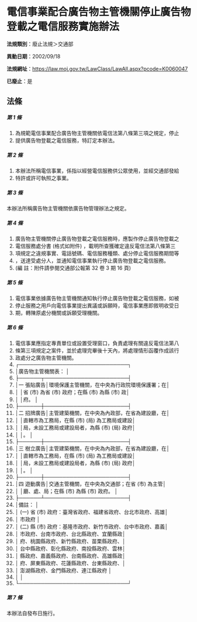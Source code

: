 # 電信事業配合廣告物主管機關停止廣告物登載之電信服務實施辦法

**法規類別**：廢止法規＞交通部

**異動日期**：2002/09/18  

**法規網址**：https://law.moj.gov.tw/LawClass/LawAll.aspx?pcode=K0060047

**已廢止**：是



## 法條
##### 第 1 條
1. 為規範電信事業配合廣告物主管機關依電信法第八條第三項之規定，停止
1. 提供廣告物登載之電信服務，特訂定本辦法。

##### 第 2 條
1. 本辦法所稱電信事業，係指以經營電信服務供公眾使用，並經交通部發給
1. 特許或許可執照之事業。

##### 第 3 條
本辦法所稱廣告物主管機關依廣告物管理辦法之規定。

##### 第 4 條
1. 廣告物主管機關停止廣告物登載之電信服務時，應製作停止廣告物登載之
1. 電信服務處分書 (格式如附件) ，載明所查獲確定違反電信法第八條第三
1. 項規定之違規事實、電話號碼、電信服務種類、處分停止電信服務期間等
1. ，送達受處分人，並通知電信事業執行停止廣告物登載之電信服務。
1.  (編      註：附件請參閱交通部公報第 32 卷 3 期 16 頁)

##### 第 5 條
1. 電信事業依據廣告物主管機關通知執行停止廣告物登載之電信服務，如被
1. 停止服務之用戶向電信事業提出異議或訴願時，電信事業應即敘明收受日
1. 期，轉陳原處分機關或訴願受理機關。

##### 第 6 條
1. 電信事業應指定專責單位或設置受理窗口，負責處理有關違反電信法第八
1. 條第三項規定之案件，並於處理完畢後十天內，將處理情形函覆作成該行
1. 政處分之廣告物主管機關。
1. ┌──────────────────────────────┐
1. │廣告物主管機關表：                                          │
1. ├──────┬───────────────────────┤
1. │一  張貼廣告│環境保護主管機關，在中央為行政院環境保護署；在│
1. │            │省 (市) 為省 (市) 政府；在縣 (市) 為縣 (市) 政│
1. │            │府。                                          │
1. ├──────┼───────────────────────┤
1. │二  招牌廣告│主管建築機關，在中央為內政部，在省為建設廳，在│
1. │            │直轄市為工務局，在縣 (市)  (局) 為工務局或建設│
1. │            │局，未設工務局或建設局者，為縣 (市)  (局) 政府│
1. │            │。                                            │
1. ├──────┼───────────────────────┤
1. │三  樹立廣告│主管建築機關，在中央為內政部，在省為建設廳，在│
1. │            │直轄市為工務局，在縣 (市)  (局) 為工務局或建設│
1. │            │局，未設工務局或建設局者，為縣 (市)  (局) 政府│
1. │            │。                                            │
1. ├──────┼───────────────────────┤
1. │四  遊動廣告│交通主管機關，在中央為交通部；在省 (市) 為主管│
1. │            │廳、處、局；在縣 (市) 為縣 (市) 政府。        │
1. ├──────┴───────────────────────┤
1. │備註：                                                      │
1. │ (一) 省 (市) 政府：臺灣省政府、福建省政府、台北市政府、高雄│
1. │                    市政府                                  │
1. │ (二) 縣 (市) 政府：基隆市政府、新竹市政府、台中市政府、嘉義│
1. │                    市政府、台南市政府、台北縣政府、宜蘭縣政│
1. │                    府、桃園縣政府、新竹縣政府、苗栗縣政府、│
1. │                    台中縣政府、彰化縣政府、南投縣政府、雲林│
1. │                    縣政府、嘉義縣政府、台南縣政府、高雄縣政│
1. │                    府、屏東縣政府、花蓮縣政府、台東縣政府、│
1. │                    澎湖縣政府、金門縣政府、連江縣政府      │
1. │                                                            │
1. └──────────────────────────────┘

##### 第 7 條
本辦法自發布日施行。


